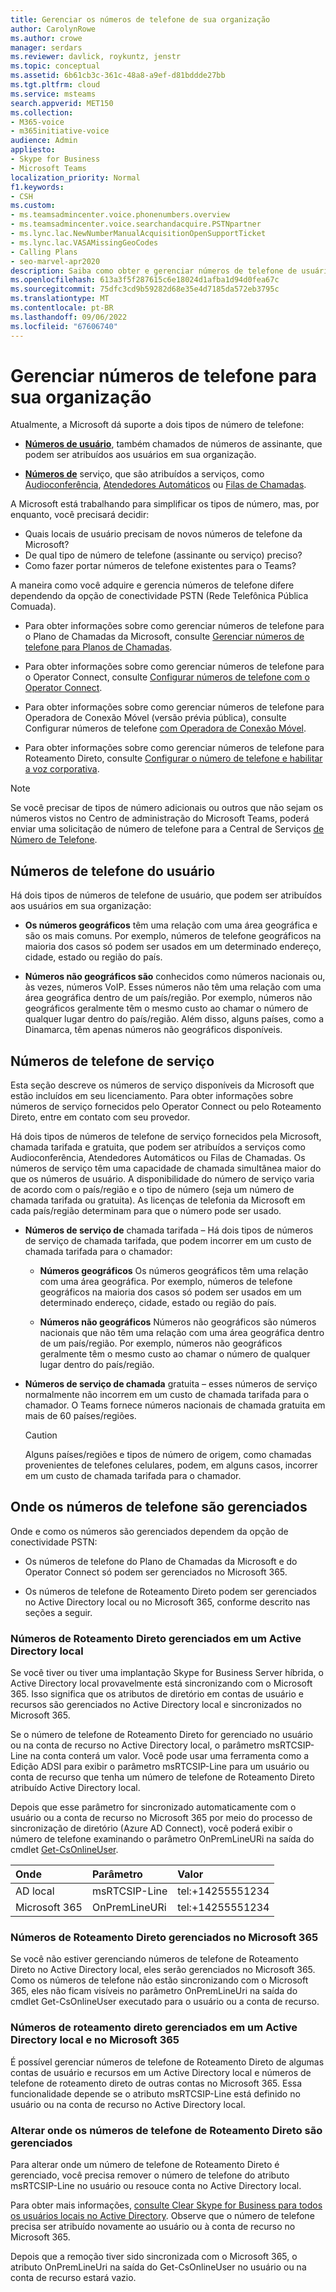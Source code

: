 ```yaml
---
title: Gerenciar os números de telefone de sua organização
author: CarolynRowe
ms.author: crowe
manager: serdars
ms.reviewer: davlick, roykuntz, jenstr
ms.topic: conceptual
ms.assetid: 6b61cb3c-361c-48a8-a9ef-d81bddde27bb
ms.tgt.pltfrm: cloud
ms.service: msteams
search.appverid: MET150
ms.collection:
- M365-voice
- m365initiative-voice
audience: Admin
appliesto:
- Skype for Business
- Microsoft Teams
localization_priority: Normal
f1.keywords:
- CSH
ms.custom:
- ms.teamsadmincenter.voice.phonenumbers.overview
- ms.teamsadmincenter.voice.searchandacquire.PSTNpartner
- ms.lync.lac.NewNumberManualAcquisitionOpenSupportTicket
- ms.lync.lac.VASAMissingGeoCodes
- Calling Plans
- seo-marvel-apr2020
description: Saiba como obter e gerenciar números de telefone de usuário (assinante) e serviço (chamada tarifada e gratuita) para o Microsoft Teams para sua organização.
ms.openlocfilehash: 613a3f5f287615c6e18024d1afba1d94d0fea67c
ms.sourcegitcommit: 75dfc3cd9b59282d68e35e4d7185da572eb3795c
ms.translationtype: MT
ms.contentlocale: pt-BR
ms.lasthandoff: 09/06/2022
ms.locfileid: "67606740"
---
```

# <a name="manage-telephone-numbers-for-your-organization"></a>Gerenciar números de telefone para sua organização

Atualmente, a Microsoft dá suporte a dois tipos de número de telefone: 

- [**Números de usuário**](#user-telephone-numbers), também chamados de números de assinante, que podem ser atribuídos aos usuários em sua organização.

- [**Números de**](#service-telephone-numbers) serviço, que são atribuídos a serviços, como [Audioconferência](deploy-audio-conferencing-teams-landing-page.md), [Atendedores Automáticos](plan-auto-attendant-call-queue.md) ou [Filas de Chamadas](plan-auto-attendant-call-queue.md).

A Microsoft está trabalhando para simplificar os tipos de número, mas, por enquanto, você precisará decidir:

- Quais locais de usuário precisam de novos números de telefone da Microsoft?
- De qual tipo de número de telefone (assinante ou serviço) preciso?
- Como fazer portar números de telefone existentes para o Teams?

A maneira como você adquire e gerencia números de telefone difere dependendo da opção de conectividade PSTN (Rede Telefônica Pública Comuada).

- Para obter informações sobre como gerenciar números de telefone para o Plano de Chamadas da Microsoft, consulte [Gerenciar números de telefone para Planos de Chamadas](manage-phone-numbers-for-your-organization/manage-phone-numbers-for-your-organization.md).

- Para obter informações sobre como gerenciar números de telefone para o Operator Connect, consulte [Configurar números de telefone com o Operator Connect](operator-connect-configure.md#set-up-phone-numbers).

- Para obter informações sobre como gerenciar números de telefone para Operadora de Conexão Móvel (versão prévia pública), consulte Configurar números de telefone [com Operadora de Conexão Móvel](operator-connect-mobile-configure.md#set-up-phone-numbers).

- Para obter informações sobre como gerenciar números de telefone para Roteamento Direto, consulte [Configurar o número de telefone e habilitar a voz corporativa](direct-routing-enable-users.md#configure-the-phone-number-and-enable-enterprise-voice).




> [!NOTE]
> Se você precisar de tipos de número adicionais ou outros que não sejam os números vistos no Centro de administração do Microsoft Teams, poderá enviar uma solicitação de número de telefone para a Central de Serviços [de Número de Telefone](https://pstnsd.powerappsportals.com/).

## <a name="user-telephone-numbers"></a>Números de telefone do usuário

Há dois tipos de números de telefone de usuário, que podem ser atribuídos aos usuários em sua organização:  
    
- **Os números geográficos** têm uma relação com uma área geográfica e são os mais comuns. Por exemplo, números de telefone geográficos na maioria dos casos só podem ser usados em um determinado endereço, cidade, estado ou região do país.
    
- **Números não geográficos são** conhecidos como números nacionais ou, às vezes, números VoIP. Esses números não têm uma relação com uma área geográfica dentro de um país/região. Por exemplo, números não geográficos geralmente têm o mesmo custo ao chamar o número de qualquer lugar dentro do país/região. Além disso, alguns países, como a Dinamarca, têm apenas números não geográficos disponíveis.


## <a name="service-telephone-numbers"></a>Números de telefone de serviço  

Esta seção descreve os números de serviço disponíveis da Microsoft que estão incluídos em seu licenciamento. Para obter informações sobre números de serviço fornecidos pelo Operator Connect ou pelo Roteamento Direto, entre em contato com seu provedor. 

Há dois tipos de números de telefone de serviço fornecidos pela Microsoft, chamada tarifada e gratuita, que podem ser atribuídos a serviços como Audioconferência, Atendedores Automáticos ou Filas de Chamadas. Os números de serviço têm uma capacidade de chamada simultânea maior do que os números de usuário. A disponibilidade do número de serviço varia de acordo com o país/região e o tipo de número (seja um número de chamada tarifada ou gratuita). As licenças de telefonia da Microsoft em cada país/região determinam para que o número pode ser usado.
    
 - **Números de serviço de** chamada tarifada – Há dois tipos de números de serviço de chamada tarifada, que podem incorrer em um custo de chamada tarifada para o chamador:
    
   - **Números geográficos** Os números geográficos têm uma relação com uma área geográfica. Por exemplo, números de telefone geográficos na maioria dos casos só podem ser usados em um determinado endereço, cidade, estado ou região do país.
        
   - **Números não geográficos** Números não geográficos são números nacionais que não têm uma relação com uma área geográfica dentro de um país/região. Por exemplo, números não geográficos geralmente têm o mesmo custo ao chamar o número de qualquer lugar dentro do país/região.
   
- **Números de serviço de chamada** gratuita – esses números de serviço normalmente não incorrem em um custo de chamada tarifada para o chamador. O Teams fornece números nacionais de chamada gratuita em mais de 60 países/regiões.
    
    > [!CAUTION]
    > Alguns países/regiões e tipos de número de origem, como chamadas provenientes de telefones celulares, podem, em alguns casos, incorrer em um custo de chamada tarifada para o chamador. 

## <a name="where-phone-numbers-are-managed"></a>Onde os números de telefone são gerenciados

Onde e como os números são gerenciados dependem da opção de conectividade PSTN:

- Os números de telefone do Plano de Chamadas da Microsoft e do Operator Connect só podem ser gerenciados no Microsoft 365.

- Os números de telefone de Roteamento Direto podem ser gerenciados no Active Directory local ou no Microsoft 365, conforme descrito nas seções a seguir.

### <a name="direct-routing-numbers-managed-in-an-on-premises-active-directory"></a>Números de Roteamento Direto gerenciados em um Active Directory local

Se você tiver ou tiver uma implantação Skype for Business Server híbrida, o Active Directory local provavelmente está sincronizando com o Microsoft 365. Isso significa que os atributos de diretório em contas de usuário e recursos são gerenciados no Active Directory local e sincronizados no Microsoft 365.

Se o número de telefone de Roteamento Direto for gerenciado no usuário ou na conta de recurso no Active Directory local, o parâmetro msRTCSIP-Line na conta conterá um valor. Você pode usar uma ferramenta como a Edição ADSI para exibir o parâmetro msRTCSIP-Line para um usuário ou conta de recurso que tenha um número de telefone de Roteamento Direto atribuído Active Directory local.   

Depois que esse parâmetro for sincronizado automaticamente com o usuário ou a conta de recurso no Microsoft 365 por meio do processo de sincronização de diretório (Azure AD Connect), você poderá exibir o número de telefone examinando o parâmetro OnPremLineURi na saída do cmdlet [Get-CsOnlineUser](/powershell/module/skype/get-csonlineuser).

| Onde | Parâmetro | Valor |
| :------------| :-------| :---------|
| AD local | msRTCSIP-Line | tel:+14255551234 |
| Microsoft 365 | OnPremLineURi | tel:+14255551234 |

### <a name="direct-routing-numbers-managed-in-microsoft-365"></a>Números de Roteamento Direto gerenciados no Microsoft 365

Se você não estiver gerenciando números de telefone de Roteamento Direto no Active Directory local, eles serão gerenciados no Microsoft 365. Como os números de telefone não estão sincronizando com o Microsoft 365, eles não ficam visíveis no parâmetro OnPremLineUri na saída do cmdlet Get-CsOnlineUser executado para o usuário ou a conta de recurso.

### <a name="direct-routing-numbers-managed-in-both-an-on-premises-active-directory-and-microsoft-365"></a>Números de roteamento direto gerenciados em um Active Directory local e no Microsoft 365

É possível gerenciar números de telefone de Roteamento Direto de algumas contas de usuário e recursos em um Active Directory local e números de telefone de roteamento direto de outras contas no Microsoft 365. Essa funcionalidade depende se o atributo msRTCSIP-Line está definido no usuário ou na conta de recurso no Active Directory local.    

### <a name="change-where-direct-routing-phone-numbers-are-managed"></a>Alterar onde os números de telefone de Roteamento Direto são gerenciados

Para alterar onde um número de telefone de Roteamento Direto é gerenciado, você precisa remover o número de telefone do atributo msRTCSIP-Line no usuário ou resouce conta no Active Directory local.   

Para obter mais informações, [consulte Clear Skype for Business para todos os usuários locais no Active Directory](/skypeforbusiness/hybrid/cloud-consolidation-managing-attributes#method-2---clear-skype-for-business-attributes-for-all-on-premises-users-in-active-directory.md). Observe que o número de telefone precisa ser atribuído novamente ao usuário ou à conta de recurso no Microsoft 365.

Depois que a remoção tiver sido sincronizada com o Microsoft 365, o atributo OnPremLineUri na saída do Get-CsOnlineUser no usuário ou na conta de recurso estará vazio. 

